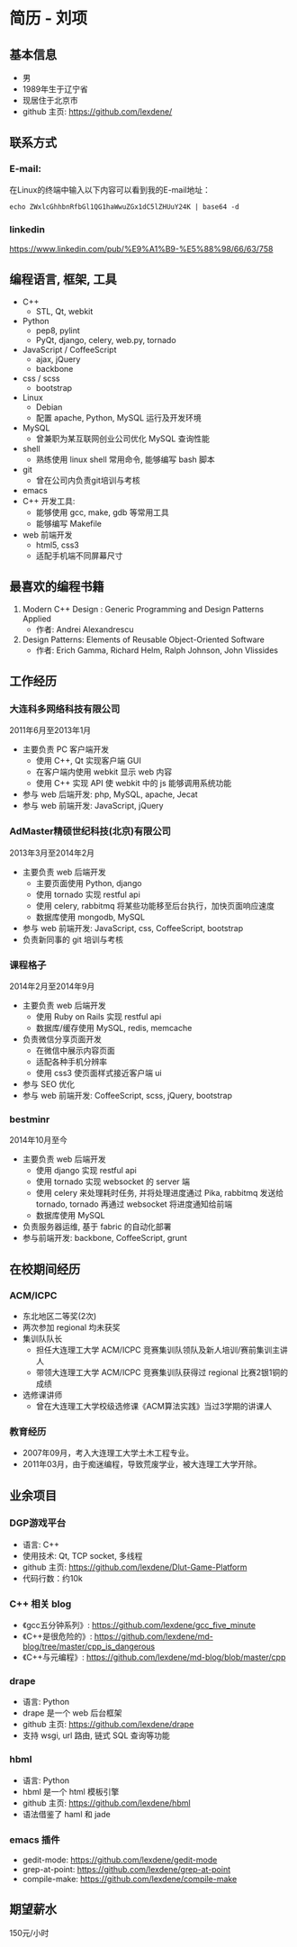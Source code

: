 # 简历 - 刘项

## 基本信息

* 男
* 1989年生于辽宁省
* 现居住于北京市
* github 主页: <https://github.com/lexdene/>

## 联系方式

### E-mail:

在Linux的终端中输入以下内容可以看到我的E-mail地址：

	echo ZWxlcGhhbnRfbGl1QG1haWwuZGx1dC5lZHUuY24K | base64 -d

### linkedin

<https://www.linkedin.com/pub/%E9%A1%B9-%E5%88%98/66/63/758>

## 编程语言, 框架, 工具

* C++
    * STL, Qt, webkit
* Python
    * pep8, pylint
    * PyQt, django, celery, web.py, tornado
* JavaScript / CoffeeScript
    * ajax, jQuery
    * backbone
* css / scss
    * bootstrap
* Linux
    * Debian
    * 配置 apache, Python, MySQL 运行及开发环境
* MySQL
    * 曾兼职为某互联网创业公司优化 MySQL 查询性能
* shell
    * 熟练使用 linux shell 常用命令, 能够编写 bash 脚本
* git
    * 曾在公司内负责git培训与考核
* emacs
* C++ 开发工具:
    * 能够使用 gcc, make, gdb 等常用工具
    * 能够编写 Makefile
* web 前端开发
    * html5, css3
    * 适配手机端不同屏幕尺寸

## 最喜欢的编程书籍

1. Modern C++ Design : Generic Programming and Design Patterns Applied
    * 作者: Andrei Alexandrescu
2. Design Patterns: Elements of Reusable Object-Oriented Software
    * 作者: Erich Gamma, Richard Helm, Ralph Johnson, John Vlissides

## 工作经历

### 大连科多网络科技有限公司

2011年6月至2013年1月

* 主要负责 PC 客户端开发
    * 使用 C++, Qt 实现客户端 GUI
    * 在客户端内使用 webkit 显示 web 内容
    * 使用 C++ 实现 API 使 webkit 中的 js 能够调用系统功能
* 参与 web 后端开发: php, MySQL, apache, Jecat
* 参与 web 前端开发: JavaScript, jQuery

### AdMaster精硕世纪科技(北京)有限公司

2013年3月至2014年2月

* 主要负责 web 后端开发
    * 主要页面使用 Python, django
    * 使用 tornado 实现 restful api
    * 使用 celery, rabbitmq 将某些功能移至后台执行，加快页面响应速度
    * 数据库使用 mongodb, MySQL
* 参与 web 前端开发: JavaScript, css, CoffeeScript, bootstrap
* 负责新同事的 git 培训与考核

### 课程格子

2014年2月至2014年9月

* 主要负责 web 后端开发
    * 使用 Ruby on Rails 实现 restful api
    * 数据库/缓存使用 MySQL, redis, memcache
* 负责微信分享页面开发
    * 在微信中展示内容页面
    * 适配各种手机分辨率
    * 使用 css3 使页面样式接近客户端 ui
* 参与 SEO 优化
* 参与 web 前端开发: CoffeeScript, scss, jQuery, bootstrap

### bestminr

2014年10月至今

* 主要负责 web 后端开发
    * 使用 django 实现 restful api
    * 使用 tornado 实现 websocket 的 server 端
    * 使用 celery 来处理耗时任务, 并将处理进度通过 Pika, rabbitmq 发送给 tornado, tornado 再通过 websocket 将进度通知给前端
    * 数据库使用 MySQL
* 负责服务器运维, 基于 fabric 的自动化部署
* 参与前端开发: backbone, CoffeeScript, grunt

## 在校期间经历

### ACM/ICPC

* 东北地区二等奖(2次)
* 两次参加 regional 均未获奖
* 集训队队长
    * 担任大连理工大学 ACM/ICPC 竞赛集训队领队及新人培训/赛前集训主讲人
    * 带领大连理工大学 ACM/ICPC 竞赛集训队获得过 regional 比赛2银1铜的成绩
* 选修课讲师
    * 曾在大连理工大学校级选修课《ACM算法实践》当过3学期的讲课人

### 教育经历

* 2007年09月，考入大连理工大学土木工程专业。
* 2011年03月，由于痴迷编程，导致荒废学业，被大连理工大学开除。

## 业余项目

### DGP游戏平台

* 语言: C++
* 使用技术: Qt, TCP socket, 多线程
* github 主页: <https://github.com/lexdene/Dlut-Game-Platform>
* 代码行数：约10k

### C++ 相关 blog

* 《gcc五分钟系列》: <https://github.com/lexdene/gcc_five_minute>
* 《C++是很危险的》: <https://github.com/lexdene/md-blog/tree/master/cpp_is_dangerous>
* 《C++与元编程》: <https://github.com/lexdene/md-blog/blob/master/cpp>

### drape

* 语言: Python
* drape 是一个 web 后台框架
* github 主页: <https://github.com/lexdene/drape>
* 支持 wsgi, url 路由, 链式 SQL 查询等功能

### hbml

* 语言: Python
* hbml 是一个 html 模板引擎
* github 主页: <https://github.com/lexdene/hbml>
* 语法借鉴了 haml 和 jade

### emacs 插件

* gedit-mode: <https://github.com/lexdene/gedit-mode>
* grep-at-point: <https://github.com/lexdene/grep-at-point>
* compile-make: <https://github.com/lexdene/compile-make>

## 期望薪水

150元/小时
